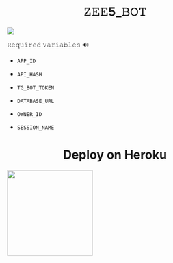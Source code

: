 <h1 align="center">
  <b> 𝚉𝙴𝙴5_𝙱𝙾𝚃 </b>
</h1>


<p align="left"><a href="https://github.com/Tellybots/Zee5-Dl-Bot"><img src="https://github-readme-stats.vercel.app/api/pin?username=Tellybots&show_icons=true&theme=dracula&hide_border=true&repo=Zee5-dl-Bot"></a></p>
  


  
𝚁𝚎𝚚𝚞𝚒𝚛𝚎𝚍 𝚅𝚊𝚛𝚒𝚊𝚋𝚕𝚎𝚜 🔊

* `APP_ID`

* `API_HASH`

* `TG_BOT_TOKEN`

* `DATABASE_URL`

* `OWNER_ID`

* `SESSION_NAME`



<h1 align="center">
  <b> Deploy on Heroku </b>
</h1>


<p><a href="https://heroku.com/deploy?template=https://github.com/sahaynitin/leech_x/tree/master)"> <img src="https://img.shields.io/badge/Deploy%20To%20Heroku-Gold?style=for-the-badge&logo=heroku" width="200""/></a></p>

